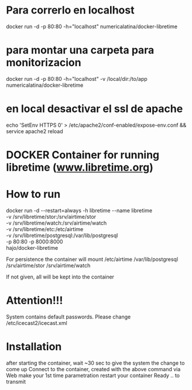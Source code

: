 # Para correrlo en localhost
docker run -d -p 80:80 -h="localhost" numericalatina/docker-libretime
# para montar una carpeta para monitorizacion
docker run -d -p 80:80 -h="localhost" -v /local/dir:/to/app numericalatina/docker-libretime

# en local desactivar el ssl de apache
echo 'SetEnv HTTPS 0' > /etc/apache2/conf-enabled/expose-env.conf && service apache2 reload

# DOCKER Container for running libretime (www.libretime.org)

# How to run 
docker run -d --restart=always -h libretime --name libretime \
 -v /srv/libretime/stor:/srv/airtime/stor \
 -v /srv/libretime/watch:/srv/airtime/watch \
 -v /srv/libretime/etc:/etc/airtime \
 -v /srv/libretime/postgresql:/var/lib/postgresql \
 -p 80:80 -p 8000:8000 \
 hajo/docker-libretime

For persistence the container will mount
 /etc/airtime
 /var/lib/postgresql
 /srv/airtime/stor
 /srv/airtime/watch

If not given, all will be kept into the container

# Attention!!!
System contains default passwords.
Please change /etc/icecast2/icecast.xml

# Installation
 after starting the container, wait ~30 sec to give the system
 the change to come up
 Connect to the container, created with the above command via Web
 make your 1st time parametration 
 restart your container 
 Ready .. to transmit
